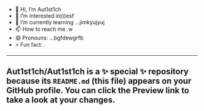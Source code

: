 - 👋 Hi, I’m Aut1st1ch 
- 👀 I’m interested in)))esf
- 🌱 I’m currently learning ...jimkyujyuj
- 📫 How to reach me .w
- 😄 Pronouns: ...bgfdewgrfb
- ⚡ Fun fact: .
---
Aut1st1ch/Aut1st1ch is a ✨ special ✨ repository because its `README.md` (this file) appears on your GitHub profile.
You can click the Preview link to take a look at your changes.
---

